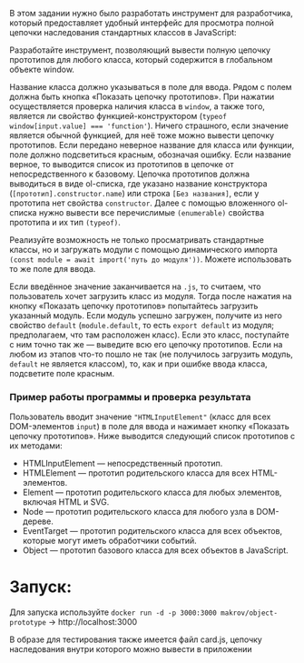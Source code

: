 В этом задании нужно было разработать инструмент для разработчика, который предоставляет удобный интерфейс для просмотра полной цепочки наследования стандартных классов в JavaScript:

Разработайте инструмент, позволяющий вывести полную цепочку прототипов для любого класса, который содержится в глобальном объекте window.

Название класса должно указываться в поле для ввода.
Рядом с полем должна быть кнопка «Показать цепочку прототипов». При нажатии осуществляется проверка наличия класса в `window`, а также того, является ли свойство функцией-конструктором (`typeof window[input.value] === 'function'`). Ничего страшного, если значение является обычной функцией, для неё тоже можно вывести цепочку прототипов.
Если передано неверное название для класса или функции, поле должно подсветиться красным, обозначая ошибку.
Если название верное, то выводится список из прототипов в цепочке от непосредственного к базовому.
Цепочка прототипов должна выводиться в виде ol-списка, где указано название конструктора (`[прототип].constructor.name`) или строка `[Без названия]`, если у прототипа нет свойства `constructor`. Далее с помощью вложенного ol-списка нужно вывести все перечислимые `(enumerable)` свойства прототипа и их тип `(typeof)`.

Реализуйте возможность не только просматривать стандартные классы, но и загружать модули с помощью динамического импорта `(const module = await import('путь до модуля'))`. Можете использовать то же поле для ввода.

Если введённое значение заканчивается на `.js`, то считаем, что пользователь хочет загрузить класс из модуля. Тогда после нажатия на кнопку «Показать цепочку прототипов» попытайтесь загрузить указанный модуль. Если модуль успешно загружен, получите из него свойство `default` (`module.default`, то есть `export default` из модуля; предполагаем, что там расположен класс).
Если это класс, поступайте с ним точно так же — выведите всю его цепочку прототипов.
Если на любом из этапов что-то пошло не так (не получилось загрузить модуль, `default` не является классом), то, как и при ошибке ввода класса, подсветите поле красным.



### Пример работы программы и проверка результата

Пользователь вводит значение `"HTMLInputElement"` (класс для всех DOM-элементов `input`) в поле для ввода и нажимает кнопку «Показать цепочку прототипов».
Ниже выводится следующий список прототипов с их методами:
- HTMLInputElement — непосредственный прототип.
- HTMLElement — прототип родительского класса для всех HTML-элементов.
- Element — прототип родительского класса для любых элементов, включая HTML и SVG.
- Node — прототип родительского класса для любого узла в DOM-дереве.
- EventTarget — прототип родительского класса для всех объектов, которые могут иметь обработчики событий.
- Object — прототип базового класса для всех объектов в JavaScript.

# Запуск:
Для запуска используйте `docker run -d -p 3000:3000 makrov/object-prototype` -> http://localhost:3000

В образе для тестирования также имеется файл card.js, цепочку наследования внутри которого можно вывести в приложении

